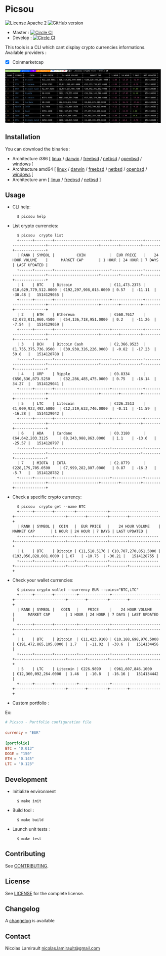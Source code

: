 # Picsou

[![License Apache 2][badge-license]](LICENSE)
[![GitHub version](https://badge.fury.io/gh/nlamirault%2Fpicsou.svg)](https://badge.fury.io/gh/nlamirault%2Fpicsou)

* Master : [![Circle CI](https://circleci.com/gh/nlamirault/picsou/tree/master.svg?style=svg)](https://circleci.com/gh/nlamirault/picsou/tree/master)
* Develop : [![Circle CI](https://circleci.com/gh/nlamirault/picsou/tree/develop.svg?style=svg)](https://circleci.com/gh/nlamirault/picsou/tree/develop)

This tools is a CLI which cant display crypto currencies informations.
Available providers :

* [x] Coinmarketcap

![Screenshot](picsou-0.1.0.png)


## Installation

You can download the binaries :

* Architecture i386 [ [linux](https://bintray.com/artifact/download/nlamirault/oss/picsou-0.1.0_linux_386) / [darwin](https://bintray.com/artifact/download/nlamirault/oss/picsou-0.1.0_darwin_386) / [freebsd](https://bintray.com/artifact/download/nlamirault/oss/picsou-0.1.0_freebsd_386) / [netbsd](https://bintray.com/artifact/download/nlamirault/oss/picsou-0.1.0_netbsd_386) / [openbsd](https://bintray.com/artifact/download/nlamirault/oss/picsou-0.1.0_openbsd_386) / [windows](https://bintray.com/artifact/download/nlamirault/oss/picsou-0.1.0_windows_386.exe) ]
* Architecture amd64 [ [linux](https://bintray.com/artifact/download/nlamirault/oss/picsou-0.1.0_linux_amd64) / [darwin](https://bintray.com/artifact/download/nlamirault/oss/picsou-0.1.0_darwin_amd64) / [freebsd](https://bintray.com/artifact/download/nlamirault/oss/picsou-0.1.0_freebsd_amd64) / [netbsd](https://bintray.com/artifact/download/nlamirault/oss/picsou-0.1.0_netbsd_amd64) / [openbsd](https://bintray.com/artifact/download/nlamirault/oss/picsou-0.1.0_openbsd_amd64) / [windows](https://bintray.com/artifact/download/nlamirault/oss/picsou-0.1.0_windows_amd64.exe) ]
* Architecture arm [ [linux](https://bintray.com/artifact/download/nlamirault/oss/picsou-0.1.0_linux_arm) / [freebsd](https://bintray.com/artifact/download/nlamirault/oss/picsou-0.1.0_freebsd_arm) / [netbsd](https://bintray.com/artifact/download/nlamirault/oss/picsou-0.1.0_netbsd_arm) ]


## Usage

* CLI help:

        $ picsou help

* List crypto currencies:

        $ picsou  crypto list
        +------+--------+-------------------------+--------------+----------------------+-----------------------+--------+---------+--------+--------------+
        | RANK | SYMBOL |          COIN           |  EUR PRICE   |    24 HOUR VOLUME    |      MARKET CAP       | 1 HOUR | 24 HOUR | 7 DAYS | LAST UPDATED |
        +------+--------+-------------------------+--------------+----------------------+-----------------------+--------+---------+--------+--------------+
        | 1    | BTC    | Bitcoin                 | €11,473.2375 | €10,629,779,512.0000 | €192,297,908,015.0000 | 0.57   | -11.11  | -30.48 |   1514129055 |
        +------+--------+-------------------------+--------------+----------------------+-----------------------+--------+---------+--------+--------------+
        | 2    | ETH    | Ethereum                | €560.7617    | €2,073,011,060.4500  | €54,136,718,951.0000  | 0.2    | -11.26  | -7.54  |   1514129059 |
        +------+--------+-------------------------+--------------+----------------------+-----------------------+--------+---------+--------+--------------+
        | 3    | BCH    | Bitcoin Cash            | €2,366.9523  | €1,755,375,736.9500  | €39,938,326,226.0000  | -0.82  | -17.23  | 50.8   |   1514128788 |
        +------+--------+-------------------------+--------------+----------------------+-----------------------+--------+---------+--------+--------------+
        | 4    | XRP    | Ripple                  | €0.8334      | €650,536,873.5250    | €32,286,485,475.0000  | 0.75   | -16.14  | 34.27  |   1514129041 |
        +------+--------+-------------------------+--------------+----------------------+-----------------------+--------+---------+--------+--------------+
        | 5    | LTC    | Litecoin                | €226.2513    | €1,009,923,492.6000  | €12,319,633,746.0000  | -0.11  | -11.59  | -16.28 |   1514129042 |
        +------+--------+-------------------------+--------------+----------------------+-----------------------+--------+---------+--------+--------------+
        | 6    | ADA    | Cardano                 | €0.3180      | €64,642,203.3125     | €8,243,988,863.0000   | 1.1    | -13.6   | -25.57 |   1514128797 |
        +------+--------+-------------------------+--------------+----------------------+-----------------------+--------+---------+--------+--------------+
        | 7    | MIOTA  | IOTA                    | €2.8779      | €228,179,705.0500    | €7,999,282,807.0000   | 0.87   | -16.3   | -5.7   |   1514128782 |
        +------+--------+-------------------------+--------------+----------------------+-----------------------+--------+---------+--------+--------------+


* Check a specific crypto currency:

        $ picsou  crypto get --name BTC
        +------+--------+---------+--------------+----------------------+-----------------------+--------+---------+--------+--------------+
        | RANK | SYMBOL |  COIN   |  EUR PRICE   |    24 HOUR VOLUME    |      MARKET CAP       | 1 HOUR | 24 HOUR | 7 DAYS | LAST UPDATED |
        +------+--------+---------+--------------+----------------------+-----------------------+--------+---------+--------+--------------+
        | 1    | BTC    | Bitcoin | €11,518.5176 | €10,707,270,051.5000 | €193,056,828,081.0000 | 1.07   | -10.75  | -30.21 |   1514128755 |
        +------+--------+---------+--------------+----------------------+-----------------------+--------+---------+--------+--------------+

* Check your wallet currencies:

        $ picsou crypto wallet --currency EUR --coins="BTC,LTC"
        +------+--------+----------+--------------+----------------------+-----------------------+--------+---------+--------+--------------+
        | RANK | SYMBOL |   COIN   |    PRICE     |    24 HOUR VOLUME    |      MARKET CAP       | 1 HOUR | 24 HOUR | 7 DAYS | LAST UPDATED |
        +------+--------+----------+--------------+----------------------+-----------------------+--------+---------+--------+--------------+
        | 1    | BTC    | Bitcoin  | €11,423.9100 | €10,188,698,976.5000 | €191,472,865,105.0000 | 1.7    | -11.02  | -30.6  |   1514134456 |
        +------+--------+----------+--------------+----------------------+-----------------------+--------+---------+--------+--------------+
        | 5    | LTC    | Litecoin | €226.9899    | €961,607,846.1000    | €12,360,092,264.0000  | 1.46   | -10.8   | -16.16 |   1514134442 |
        +------+--------+----------+--------------+----------------------+-----------------------+--------+---------+--------+--------------+

* Custom portfolio :

Ex:

```toml
# Picsou - Portfolio configuration file

currency = "EUR"

[portfolio]
BTC = "0.013"
DOGE = "150"
ETH = "0.145"
LTC = "0.123"
```



## Development

* Initialize environment

        $ make init

* Build tool :

        $ make build

* Launch unit tests :

        $ make test

## Contributing

See [CONTRIBUTING](CONTRIBUTING.md).


## License

See [LICENSE](LICENSE) for the complete license.


## Changelog

A [changelog](ChangeLog.md) is available


## Contact

Nicolas Lamirault <nicolas.lamirault@gmail.com>

[badge-license]: https://img.shields.io/badge/license-Apache2-green.svg?style=flat

